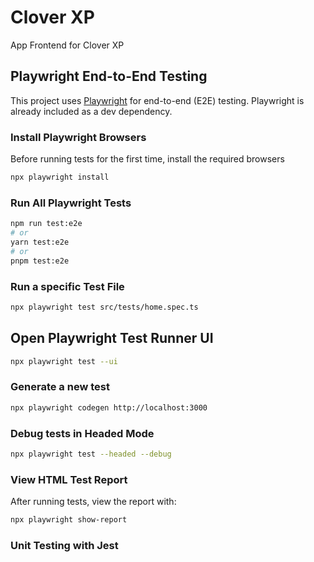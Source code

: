 # Clover XP

App Frontend for Clover XP

## Playwright End-to-End Testing

This project uses [Playwright](https://playwright.dev) for end-to-end (E2E) testing. Playwright is already included as a dev dependency.

### Install Playwright Browsers

Before running tests for the first time, install the required browsers

```bash
npx playwright install
```

### Run All Playwright Tests

```bash
npm run test:e2e
# or
yarn test:e2e
# or
pnpm test:e2e
```

### Run a specific Test File

```bash
npx playwright test src/tests/home.spec.ts
```

## Open Playwright Test Runner UI

```bash
npx playwright test --ui
```

### Generate a new test

```bash
npx playwright codegen http://localhost:3000
```

### Debug tests in Headed Mode

```bash
npx playwright test --headed --debug
```

### View HTML Test Report

After running tests, view the report with:

```bash
npx playwright show-report
```

### Unit Testing with Jest
